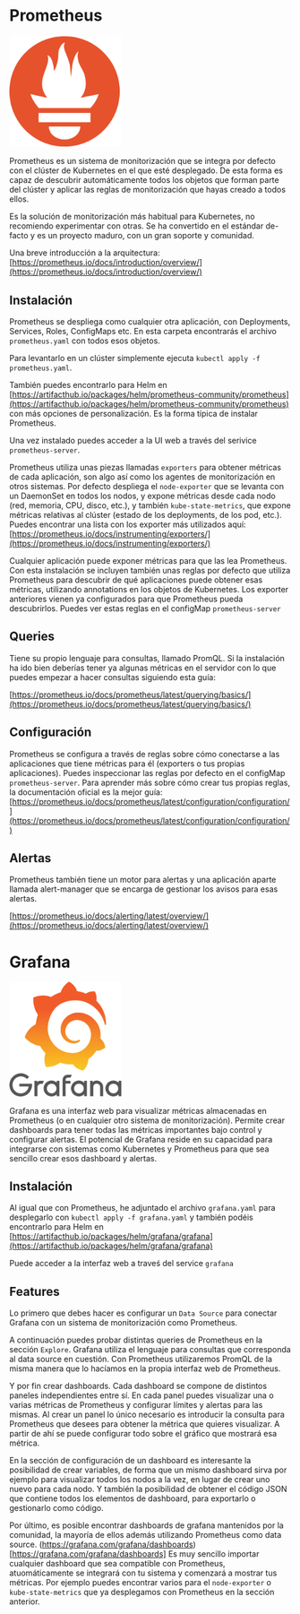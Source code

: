 # Prometheus

<img src="../img/prometheus.png" alt="Prometheus" width="200px">

Prometheus es un sistema de monitorización que se integra por defecto con el clúster de Kubernetes en el que esté desplegado. De esta forma es capaz de descubrir automáticamente todos los objetos que forman parte del clúster y aplicar las reglas de monitorización que hayas creado a todos ellos.

Es la solución de monitorización más habitual para Kubernetes, no recomiendo experimentar con otras. Se ha convertido en el estándar de-facto y es un proyecto maduro, con un gran soporte y comunidad.

Una breve introducción a la arquitectura: [https://prometheus.io/docs/introduction/overview/](https://prometheus.io/docs/introduction/overview/)

## Instalación

Prometheus se despliega como cualquier otra aplicación, con Deployments, Services, Roles, ConfigMaps etc. En esta carpeta encontrarás el archivo `prometheus.yaml` con todos esos objetos.

Para levantarlo en un clúster simplemente ejecuta `kubectl apply -f prometheus.yaml`.

También puedes encontrarlo para Helm en [https://artifacthub.io/packages/helm/prometheus-community/prometheus](https://artifacthub.io/packages/helm/prometheus-community/prometheus) con más opciones de personalización. Es la forma típica de instalar Prometheus.

Una vez instalado puedes acceder a la UI web a través del serivice `prometheus-server`.

Prometheus utiliza unas piezas llamadas `exporters` para obtener métricas de cada aplicación, son algo así como los agentes de monitorización en otros sistemas. Por defecto despliega el `node-exporter` que se levanta con un DaemonSet en todos los nodos, y expone métricas desde cada nodo (red, memoria, CPU, disco, etc.), y también `kube-state-metrics`, que expone métricas relativas al clúster (estado de los deployments, de los pod, etc.). Puedes encontrar una lista con los exporter más utilizados aquí: [https://prometheus.io/docs/instrumenting/exporters/](https://prometheus.io/docs/instrumenting/exporters/)

Cualquier aplicación puede exponer métricas para que las lea Prometheus. Con esta instalación se incluyen también unas reglas por defecto que utiliza Prometheus para descubrir de qué aplicaciones puede obtener esas métricas, utilizando annotations en los objetos de Kubernetes. Los exporter anteriores vienen ya configurados para que Prometheus pueda descubrirlos. Puedes ver estas reglas en el configMap `prometheus-server`


## Queries

Tiene su propio lenguaje para consultas, llamado PromQL. Si la instalación ha ido bien deberías tener ya algunas métricas en el servidor con lo que puedes empezar a hacer consultas siguiendo esta guía:

[https://prometheus.io/docs/prometheus/latest/querying/basics/](https://prometheus.io/docs/prometheus/latest/querying/basics/)


## Configuración

Prometheus se configura a través de reglas sobre cómo conectarse a las aplicaciones que tiene métricas para él (exporters o tus propias aplicaciones). Puedes inspeccionar las reglas por defecto en el configMap `prometheus-server`. Para aprender más sobre cómo crear tus propias reglas, la documentación oficial es la mejor guía: [https://prometheus.io/docs/prometheus/latest/configuration/configuration/](https://prometheus.io/docs/prometheus/latest/configuration/configuration/)

## Alertas

Prometheus también tiene un motor para alertas y una aplicación aparte llamada alert-manager que se encarga de gestionar los avisos para esas alertas.

[https://prometheus.io/docs/alerting/latest/overview/](https://prometheus.io/docs/alerting/latest/overview/)


# Grafana

<img src="../img/grafana.png" alt="Grafana" width="200px">

Grafana es una interfaz web para visualizar métricas almacenadas en Prometheus (o en cualquier otro sistema de monitorización). Permite crear dashboards para tener todas las métricas importantes bajo control y configurar alertas. El potencial de Grafana reside en su capacidad para integrarse con sistemas como Kubernetes y Prometheus para que sea sencillo crear esos dashboard y alertas.

## Instalación 

Al igual que con Prometheus, he adjuntado el archivo `grafana.yaml` para desplegarlo con  `kubectl apply -f grafana.yaml` y también podéis encontrarlo para Helm en [https://artifacthub.io/packages/helm/grafana/grafana](https://artifacthub.io/packages/helm/grafana/grafana)

Puede acceder a la interfaz web a traveś del service `grafana`

## Features

Lo primero que debes hacer es configurar un `Data Source` para conectar Grafana con un sistema de monitorización como Prometheus.

A continuación puedes probar distintas queries de Prometheus en la sección  `Explore`. Grafana utiliza el lenguaje para consultas que corresponda al data source en cuestión. Con Prometheus utilizaremos PromQL de la misma manera que lo hacíamos en la propia interfaz web de Prometheus.

Y por fin crear dashboards. Cada dashboard se compone de distintos paneles independientes entre sí. En cada panel puedes visualizar una o varias métricas de Prometheus y configurar límites y alertas para las mismas. Al crear un panel lo único necesario es introducir la consulta para Prometheus que desees para obtener la métrica que quieres visualizar. A partir de ahí se puede configurar todo sobre el gráfico que mostrará esa métrica.

En la sección de configuración de un dashboard es interesante la posibilidad de crear variables, de forma que un mismo dashboard sirva por ejemplo para visualizar todos los nodos a la vez, en lugar de crear uno nuevo para cada nodo. Y también la posibilidad de obtener el código JSON que contiene todos los elementos de dashboard, para exportarlo o gestionarlo como código.

Por último, es posible encontrar dashboards de grafana mantenidos por la comunidad, la mayoría de ellos además utilizando Prometheus como data source. (https://grafana.com/grafana/dashboards)[https://grafana.com/grafana/dashboards] Es muy sencillo importar cualquier dashboard que sea compatible con Prometheus, atuomáticamente se integrará con tu sistema y comenzará a mostrar tus métricas. Por ejemplo puedes encontrar varios para el `node-exporter` o `kube-state-metrics` que ya desplegamos con Prometheus en la sección anterior.

